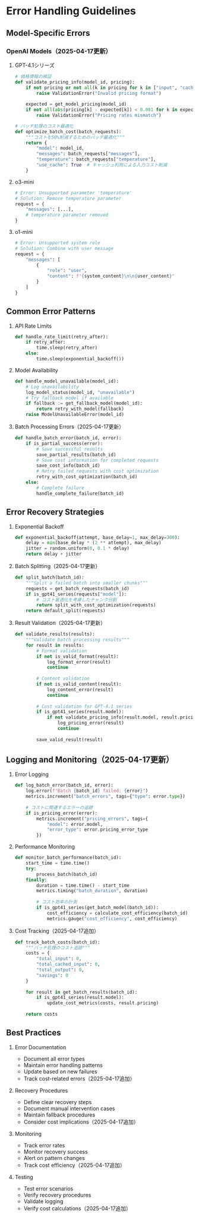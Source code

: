 # Error Handling Guidelines

## Model-Specific Errors

### OpenAI Models（2025-04-17更新）

1. GPT-4.1シリーズ
   ```python
   # 価格情報の検証
   def validate_pricing_info(model_id, pricing):
       if not pricing or not all(k in pricing for k in ["input", "cached_input", "output"]):
           raise ValidationError("Invalid pricing format")
       
       expected = get_model_pricing(model_id)
       if not all(abs(pricing[k] - expected[k]) < 0.001 for k in expected):
           raise ValidationError("Pricing rates mismatch")
   
   # バッチ処理のコスト最適化
   def optimize_batch_cost(batch_requests):
       """コストを50%削減するためのバッチ最適化"""
       return {
           "model": model_id,
           "messages": batch_requests["messages"],
           "temperature": batch_requests["temperature"],
           "use_cache": True  # キャッシュ利用による入力コスト削減
       }
   ```

2. o3-mini
   ```python
   # Error: Unsupported parameter 'temperature'
   # Solution: Remove temperature parameter
   request = {
       "messages": [...],
       # temperature parameter removed
   }
   ```

3. o1-mini
   ```python
   # Error: Unsupported system role
   # Solution: Combine with user message
   request = {
       "messages": [
           {
               "role": "user",
               "content": f"{system_content}\n\n{user_content}"
           }
       ]
   }
   ```

## Common Error Patterns

1. API Rate Limits
   ```python
   def handle_rate_limit(retry_after):
       if retry_after:
           time.sleep(retry_after)
       else:
           time.sleep(exponential_backoff())
   ```

2. Model Availability
   ```python
   def handle_model_unavailable(model_id):
       # Log unavailability
       log_model_status(model_id, "unavailable")
       # Try fallback model if available
       if fallback := get_fallback_model(model_id):
           return retry_with_model(fallback)
       raise ModelUnavailableError(model_id)
   ```

3. Batch Processing Errors（2025-04-17更新）
   ```python
   def handle_batch_error(batch_id, error):
       if is_partial_success(error):
           # Save successful results
           save_partial_results(batch_id)
           # Save cost information for completed requests
           save_cost_info(batch_id)
           # Retry failed requests with cost optimization
           retry_with_cost_optimization(batch_id)
       else:
           # Complete failure
           handle_complete_failure(batch_id)
   ```

## Error Recovery Strategies

1. Exponential Backoff
   ```python
   def exponential_backoff(attempt, base_delay=1, max_delay=300):
       delay = min(base_delay * (2 ** attempt), max_delay)
       jitter = random.uniform(0, 0.1 * delay)
       return delay + jitter
   ```

2. Batch Splitting（2025-04-17更新）
   ```python
   def split_batch(batch_id):
       """Split a failed batch into smaller chunks"""
       requests = get_batch_requests(batch_id)
       if is_gpt41_series(requests["model"]):
           # コスト最適化を考慮したチャンク分割
           return split_with_cost_optimization(requests)
       return default_split(requests)
   ```

3. Result Validation（2025-04-17更新）
   ```python
   def validate_results(results):
       """Validate batch processing results"""
       for result in results:
           # Format validation
           if not is_valid_format(result):
               log_format_error(result)
               continue
           
           # Content validation
           if not is_valid_content(result):
               log_content_error(result)
               continue
           
           # Cost validation for GPT-4.1 series
           if is_gpt41_series(result.model):
               if not validate_pricing_info(result.model, result.pricing):
                   log_pricing_error(result)
                   continue
           
           save_valid_result(result)
   ```

## Logging and Monitoring（2025-04-17更新）

1. Error Logging
   ```python
   def log_batch_error(batch_id, error):
       log.error(f"Batch {batch_id} failed: {error}")
       metrics.increment("batch_errors", tags={"type": error.type})
       
       # コストに関連するエラーの追跡
       if is_pricing_error(error):
           metrics.increment("pricing_errors", tags={
               "model": error.model,
               "error_type": error.pricing_error_type
           })
   ```

2. Performance Monitoring
   ```python
   def monitor_batch_performance(batch_id):
       start_time = time.time()
       try:
           process_batch(batch_id)
       finally:
           duration = time.time() - start_time
           metrics.timing("batch_duration", duration)
           
           # コスト効率の計測
           if is_gpt41_series(get_batch_model(batch_id)):
               cost_efficiency = calculate_cost_efficiency(batch_id)
               metrics.gauge("cost_efficiency", cost_efficiency)
   ```

3. Cost Tracking（2025-04-17追加）
   ```python
   def track_batch_costs(batch_id):
       """バッチ処理のコスト追跡"""
       costs = {
           "total_input": 0,
           "total_cached_input": 0,
           "total_output": 0,
           "savings": 0
       }
       
       for result in get_batch_results(batch_id):
           if is_gpt41_series(result.model):
               update_cost_metrics(costs, result.pricing)
       
       return costs
   ```

## Best Practices

1. Error Documentation
   - Document all error types
   - Maintain error handling patterns
   - Update based on new failures
   - Track cost-related errors（2025-04-17追加）

2. Recovery Procedures
   - Define clear recovery steps
   - Document manual intervention cases
   - Maintain fallback procedures
   - Consider cost implications（2025-04-17追加）

3. Monitoring
   - Track error rates
   - Monitor recovery success
   - Alert on pattern changes
   - Track cost efficiency（2025-04-17追加）

4. Testing
   - Test error scenarios
   - Verify recovery procedures
   - Validate logging
   - Verify cost calculations（2025-04-17追加）
